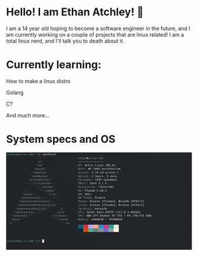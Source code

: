 # Hello! I am Ethan Atchley! :wave:
I am a 14 year old hoping to become a software engineer in the future, and I am currently working on a couple of projects that are linux related! I am a total linux nerd, and I'll talk you to death about it.


# Currently learning:

How to make a linux distro

Golang

C?

And much more...


# System specs and OS

![alt text](image.png)
